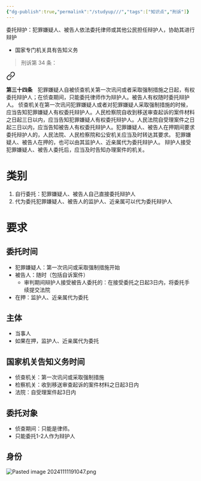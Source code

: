 ```yaml
---
{"dg-publish":true,"permalink":"/studyup///","tags":["知识点","刑诉"]}
---
```


委托辩护：犯罪嫌疑人、被告人依法委托律师或其他公民担任辩护人，协助其进行辩护
- 国家专门机关具有告知义务

>刑诉第 34 条：
<div class="transclusion internal-embed is-loaded"><a class="markdown-embed-link" href="////#t34" aria-label="Open link"><svg xmlns="http://www.w3.org/2000/svg" width="24" height="24" viewBox="0 0 24 24" fill="none" stroke="currentColor" stroke-width="2" stroke-linecap="round" stroke-linejoin="round" class="svg-icon lucide-link"><path d="M10 13a5 5 0 0 0 7.54.54l3-3a5 5 0 0 0-7.07-7.07l-1.72 1.71"></path><path d="M14 11a5 5 0 0 0-7.54-.54l-3 3a5 5 0 0 0 7.07 7.07l1.71-1.71"></path></svg></a><div class="markdown-embed">



**第三十四条**　犯罪嫌疑人自被侦查机关第一次讯问或者采取强制措施之日起，有权委托辩护人；在侦查期间，只能委托律师作为辩护人。被告人有权随时委托辩护人。
侦查机关在第一次讯问犯罪嫌疑人或者对犯罪嫌疑人采取强制措施的时候，应当告知犯罪嫌疑人有权委托辩护人。人民检察院自收到移送审查起诉的案件材料之日起三日以内，应当告知犯罪嫌疑人有权委托辩护人。人民法院自受理案件之日起三日以内，应当告知被告人有权委托辩护人。犯罪嫌疑人、被告人在押期间要求委托辩护人的，人民法院、人民检察院和公安机关应当及时转达其要求。
犯罪嫌疑人、被告人在押的，也可以由其监护人、近亲属代为委托辩护人。
辩护人接受犯罪嫌疑人、被告人委托后，应当及时告知办理案件的机关。 

</div></div>

# 类别
1. 自行委托：犯罪嫌疑人、被告人自己直接委托辩护人
2. 代为委托犯罪嫌疑人、被告人的监护人、近亲属可以代为委托辩护人
# 要求
## 委托时间
- 犯罪嫌疑人：第一次讯问或采取强制措施开始
- 被告人：随时（包括自诉案件）
	- 审判期间辩护人接受被告人委托的：在接受委托之日起3日内，将委托手续提交法院
- 在押：监护人、近亲属代为委托
## 主体
- 当事人
- 如果在押，监护人、近亲属代为委托
## 国家机关告知义务时间
- 侦查机关：第一次讯问或采取强制措施
- 检察机关：收到移送审查起诉的案件材料之日起3日内
- 法院：自受理案件起3日内
## 委托对象
- 侦查期间：只能是律师。
- 只能委托1-2人作为辩护人
## 身份
![Pasted image 20241111191047.png](/img/user/%E8%BF%90%E8%A1%8C%E6%9D%82/%E9%99%84%E4%BB%B6/Pasted%20image%2020241111191047.png)
